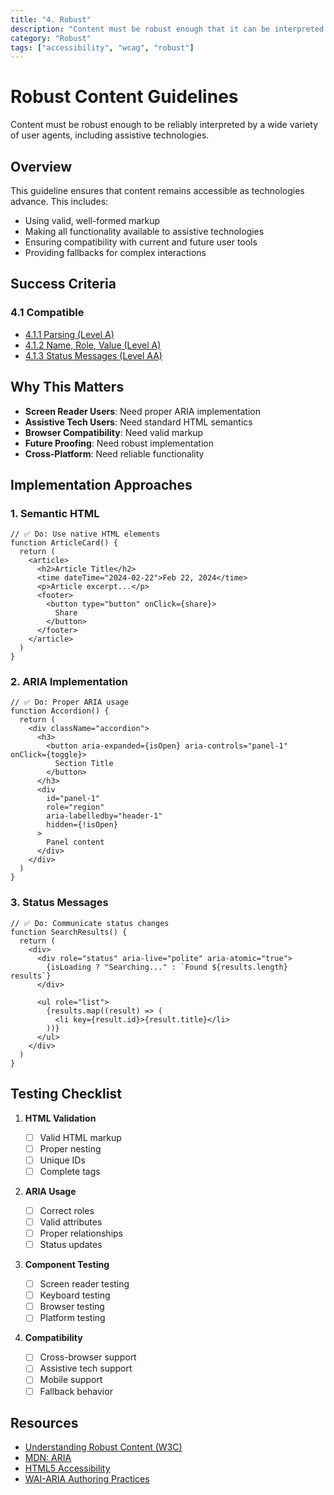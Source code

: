 ```yaml
---
title: "4. Robust"
description: "Content must be robust enough that it can be interpreted by a wide variety of user agents, including assistive technologies"
category: "Robust"
tags: ["accessibility", "wcag", "robust"]
---
```


# Robust Content Guidelines

Content must be robust enough to be reliably interpreted by a wide variety of user agents, including assistive technologies.

## Overview

This guideline ensures that content remains accessible as technologies advance. This includes:

- Using valid, well-formed markup
- Making all functionality available to assistive technologies
- Ensuring compatibility with current and future user tools
- Providing fallbacks for complex interactions

## Success Criteria

### 4.1 Compatible

- [4.1.1 Parsing (Level A)](./4.1-compatible/4.1.1-parsing.md)
- [4.1.2 Name, Role, Value (Level A)](./4.1-compatible/4.1.2-name-role-value.md)
- [4.1.3 Status Messages (Level AA)](./4.1-compatible/4.1.3-status-messages.md)

## Why This Matters

- **Screen Reader Users**: Need proper ARIA implementation
- **Assistive Tech Users**: Need standard HTML semantics
- **Browser Compatibility**: Need valid markup
- **Future Proofing**: Need robust implementation
- **Cross-Platform**: Need reliable functionality

## Implementation Approaches

### 1. Semantic HTML

```tsx
// ✅ Do: Use native HTML elements
function ArticleCard() {
  return (
    <article>
      <h2>Article Title</h2>
      <time dateTime="2024-02-22">Feb 22, 2024</time>
      <p>Article excerpt...</p>
      <footer>
        <button type="button" onClick={share}>
          Share
        </button>
      </footer>
    </article>
  )
}
```

### 2. ARIA Implementation

```tsx
// ✅ Do: Proper ARIA usage
function Accordion() {
  return (
    <div className="accordion">
      <h3>
        <button aria-expanded={isOpen} aria-controls="panel-1" onClick={toggle}>
          Section Title
        </button>
      </h3>
      <div
        id="panel-1"
        role="region"
        aria-labelledby="header-1"
        hidden={!isOpen}
      >
        Panel content
      </div>
    </div>
  )
}
```

### 3. Status Messages

```tsx
// ✅ Do: Communicate status changes
function SearchResults() {
  return (
    <div>
      <div role="status" aria-live="polite" aria-atomic="true">
        {isLoading ? "Searching..." : `Found ${results.length} results`}
      </div>

      <ul role="list">
        {results.map((result) => (
          <li key={result.id}>{result.title}</li>
        ))}
      </ul>
    </div>
  )
}
```

## Testing Checklist

1. **HTML Validation**

   - [ ] Valid HTML markup
   - [ ] Proper nesting
   - [ ] Unique IDs
   - [ ] Complete tags

2. **ARIA Usage**

   - [ ] Correct roles
   - [ ] Valid attributes
   - [ ] Proper relationships
   - [ ] Status updates

3. **Component Testing**

   - [ ] Screen reader testing
   - [ ] Keyboard testing
   - [ ] Browser testing
   - [ ] Platform testing

4. **Compatibility**
   - [ ] Cross-browser support
   - [ ] Assistive tech support
   - [ ] Mobile support
   - [ ] Fallback behavior

## Resources

- [Understanding Robust Content (W3C)](https://www.w3.org/WAI/WCAG21/Understanding/robust)
- [MDN: ARIA](https://developer.mozilla.org/en-US/docs/Web/Accessibility/ARIA)
- [HTML5 Accessibility](https://html5accessibility.com/)
- [WAI-ARIA Authoring Practices](https://www.w3.org/WAI/ARIA/apg/)
